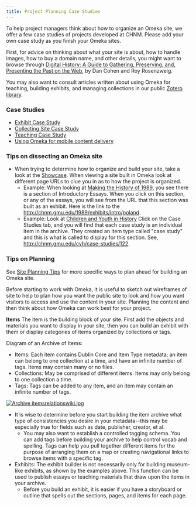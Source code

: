 ```yaml
---
title: Project Planning Case Studies
---
```


To help project managers think about how to organize an Omeka site, we offer a few case studies of projects developed at CHNM. Please add your own case study as you finish your Omeka sites.

First, for advice on thinking about what your site is about, how to handle images, how to buy a domain name, and other details, you might want to browse through [Digital History: A Guide to Gathering, Preserving, and, Presenting the Past on the Web](http://chnm.gmu.edu/digitalhistory), by Dan Cohen and Roy Rosenzweig.

You may also want to consult articles written about using Omeka for teaching, building exhibits, and managing collections in our public [Zotero library](https://www.zotero.org/groups/omeka/items).

### Case Studies
-   [Exhibit Case Study](/case_studies/Exhibit_Case_Study.md)
-   [Collecting Site Case Study](/case_studies/Collecting_Site_Case_Study.md)
-   [Teaching Case Study](https://omeka.org/codex/Teaching_Case_Study "Teaching Case Study")
-   [Using Omeka for mobile content delivery](http://chnm.gmu.edu/labs/mobile-for-museums/implementation-and-prototypes/)

### Tips on dissecting an Omeka site

-   When trying to determine how to organize and build your site, take a look at the [Showcase](http://www.omeka.org). When viewing a site built in Omeka look at different page URLs to clue you in as to how the project is organized.
    -   Example: When looking at [Making the History of 1989](http://chnm.gmu.edu/1989), you see there is a section of Introductory Essays. When you click on this section, or any of the essays, you will see from the URL that this section was built as an exhibit. Here is the link to the <http://chnm.gmu.edu/1989/exhibits/intro/poland>.
    -   Example: Look at [Children and Youth in History](http://chnm.gmu.edu/cyh/) Click on the Case Studies tab, and you will find that each case study is an individual item in the archive. They created an item type called "case study" and this is what is called to display for this section. See, <http://chnm.gmu.edu/cyh/case-studies/122>.

### Tips on Planning
See [Site Planning Tips](/Site_Planning_Tips.md) for more specific ways to plan ahead for building an Omeka site.

Before starting to work with Omeka, it is useful to sketch out
wireframes of site to help to plan how you want the public site to look and how you want visitors to access and use the content in your site. Planning the content and then think about how Omeka can work best for your project.

**Items** The item is the building block of your site. First add the objects and materials you want to display in your site, then you can build an exhibit with them or display categories of items organized by collections or tags.

 Diagram of an Archive of Items:

-   Items: Each item contains Dublin Core and Item Type metadata; an
    item can belong to one collection at a time, and have an infinite number of tags. Items may contain many or no files.
-   Collections: May be comprised of different items. Items may only
    belong to one collection a time.
-   Tags: Tags can be added to any item, and an item may contain an
    infinite number of tags.

[![Archive itemsrelationswiki.jpg](https://omeka.org/c/images/f/f8/Archive_itemsrelations_wiki.jpg)](https://omeka.org/codex/File:Archive_itemsrelations_wiki.jpg)

-   It is wise to determine before you start building the item archive what type of consistencies you desire in your metadata--this may be especially true for fields such as date, publisher, creator, et al.
    -   You may also want to establish a controlled tagging schema. You can add tags before building your archive to help control vocab and spelling. Tags can help you pull together different items for the purpose of arranging them on a map or creating navigational links to browse items with a specific tag.
-   Exhibits: The exhibit builder is not necessarily only for building museum-like exhibits, as shown by the examples above. This function can be used to publish essays or teaching materials that draw upon
    the items in your archive.
    -   Before you build an exhibit, it is easier if you have a        storyboard or outline that spells out the sections, pages, and items for each page.
